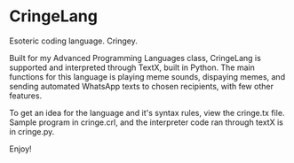 # CringeLang
Esoteric coding language. Cringey.

Built for my Advanced Programming Languages class, CringeLang is supported and interpreted through TextX, built in Python. The main functions for this language is playing meme sounds, dispaying memes, and sending automated WhatsApp texts to chosen recipients, with few other features.

To get an idea for the language and it's syntax rules, view the cringe.tx file. 
Sample program in cringe.crl, and the interpreter code ran through textX is in cringe.py.

Enjoy!
